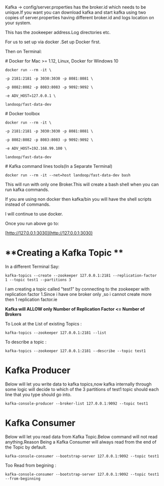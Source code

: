 Kafka -&gt; config/server.properties has the broker.id which needs to be unique.If you want you can download kafka and start kafka using two copies of server.properties having different broker.id and logs location on your system.

This has the zookeeper address.Log directories etc.

For us to set up via docker .Set up Docker first.

Then on Terminal:

\# Docker for Mac &gt;= 1.12, Linux, Docker for Windows 10

`docker run --rm -it \`

`-p 2181:2181 -p 3030:3030 -p 8081:8081 \`

`-p 8082:8082 -p 8083:8083 -p 9092:9092 \`

`-e ADV_HOST=127.0.0.1 \`

`landoop/fast-data-dev`

\# Docker toolbox

`docker run --rm -it \`

`-p 2181:2181 -p 3030:3030 -p 8081:8081 \`

`-p 8082:8082 -p 8083:8083 -p 9092:9092 \`

`-e ADV_HOST=192.168.99.100 \`

`landoop/fast-data-dev`

\# Kafka command lines tools\(In a Separate Terminal\)

```
docker run --rm -it --net=host landoop/fast-data-dev bash
```

This will run with only one Broker.This will create a bash shell when you can run kafka commands.

If you are using non docker then  kafka/bin you will have the shell scripts instead of commands.

I will continue to use docker.

Once you run above go to:

[http://127.0.0.1:3030](http://127.0.0.1:3030)

# **Creating a Kafka Topic **

In a different Terminal Say:

`kafka-topics --create --zookeeper 127.0.0.1:2181 --replication-factor 1 --topic test1 --partitions 3`

I am creating a topic called "test1" by connecting to the zookeeper with replication factor 1.Since i have one broker only ,so i cannot create more then 1 replication factor.ie

**Kafka will ALLOW only Number of Replication Factor  &lt;= Number of Brokers**

To Look  at the List of existing Topics :

`kafka-topics --zookeeper 127.0.0.1:2181 --list`

To describe  a topic :

`kafka-topics --zookeeper 127.0.0.1:2181 --describe --topic test1`



# Kafka Producer

Below will let you write data to kafka topics,now kafka internally through some logic will decide to which of the 3 partitions of test1 topic should each line that you type should go into.

`kafka-console-producer --broker-list 127.0.0.1:9092 --topic test1`



# Kafka Consumer

Below will let you read data from Kafka Topic.Below command will not read anything.Reason Being a Kafka Consumer will always read from the end of the Topic by default.

`kafka-console-consumer --bootstrap-server 127.0.0.1:9092 --topic test1 `

Too Read from begining :

`kafka-console-consumer --bootstrap-server 127.0.0.1:9092 --topic test1  --from-beginning`





